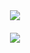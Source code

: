 <div style="display: flex; flex-direction: column; align-items: center;">
  <div style="margin-bottom: 20px;">
    <img align="center" src="https://github-readme-stats.vercel.app/api?username=hcavarsan&show_icons=true" />
  </div>
  <div>
    <img align="center" src="https://github-readme-stats.vercel.app/api/top-langs/?username=hcavarsan&hide=html,ruby" />
  </div>
</div>
